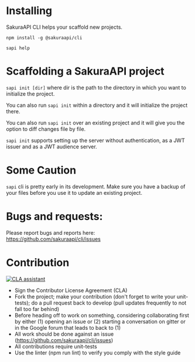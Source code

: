 # Installing

SakuraAPI CLI helps your scaffold new projects.

`npm install -g @sakuraapi/cli`

`sapi help`

# Scaffolding a SakuraAPI project

`sapi init [dir]` where dir is the path to the directory in which you want to initialize the project.

You can also run `sapi init` within a directory and it will initialize the project there.

You can also run `sapi init` over an existing project and it will give you the option to diff changes file by file.

`sapi init` supports setting up the server without authentication, as a JWT issuer and as a JWT audience server.

# Some Caution

`sapi` cli is pretty early in its development. Make sure you have a backup of your files before you use it to update an existing project.

# Bugs and requests:

Please report bugs and reports here: https://github.com/sakuraapi/cli/issues

# Contribution
[![CLA assistant](https://cla-assistant.io/readme/badge/sakuraapi/cli)](https://cla-assistant.io/sakuraapi/cli)

* Sign the Contributor License Agreement (CLA)
* Fork the project; make your contribution (don't forget to write your unit-tests); do a pull request back to develop (pull updates frequently to not fall too far behind)
* Before heading off to work on something, considering collaborating first by either (1) opening an issue or (2) starting a conversation on gitter or in the Google forum that leads to back to (1)
* All work should be done against an issue (https://github.com/sakuraapi/cli/issues)
* All contributions require unit-tests
* Use the linter (npm run lint) to verify you comply with the style guide
